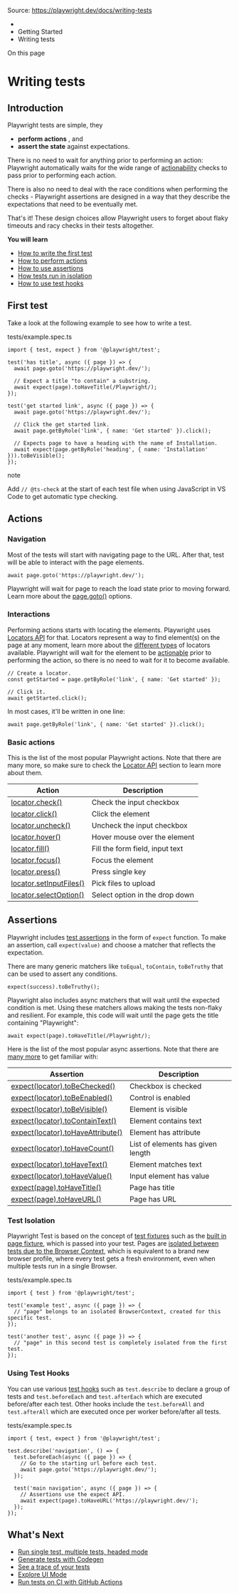 Source: https://playwright.dev/docs/writing-tests

  * [](/)
  * Getting Started
  * Writing tests



On this page

# Writing tests

## Introduction​

Playwright tests are simple, they

  * **perform actions** , and
  * **assert the state** against expectations.



There is no need to wait for anything prior to performing an action: Playwright automatically waits for the wide range of [actionability](/docs/actionability) checks to pass prior to performing each action.

There is also no need to deal with the race conditions when performing the checks - Playwright assertions are designed in a way that they describe the expectations that need to be eventually met.

That's it! These design choices allow Playwright users to forget about flaky timeouts and racy checks in their tests altogether.

**You will learn**

  * [How to write the first test](/docs/writing-tests#first-test)
  * [How to perform actions](/docs/writing-tests#actions)
  * [How to use assertions](/docs/writing-tests#assertions)
  * [How tests run in isolation](/docs/writing-tests#test-isolation)
  * [How to use test hooks](/docs/writing-tests#using-test-hooks)



## First test​

Take a look at the following example to see how to write a test.

tests/example.spec.ts
    
    
    import { test, expect } from '@playwright/test';  
      
    test('has title', async ({ page }) => {  
      await page.goto('https://playwright.dev/');  
      
      // Expect a title "to contain" a substring.  
      await expect(page).toHaveTitle(/Playwright/);  
    });  
      
    test('get started link', async ({ page }) => {  
      await page.goto('https://playwright.dev/');  
      
      // Click the get started link.  
      await page.getByRole('link', { name: 'Get started' }).click();  
      
      // Expects page to have a heading with the name of Installation.  
      await expect(page.getByRole('heading', { name: 'Installation' })).toBeVisible();  
    });  
    

note

Add `// @ts-check` at the start of each test file when using JavaScript in VS Code to get automatic type checking.

## Actions​

### Navigation​

Most of the tests will start with navigating page to the URL. After that, test will be able to interact with the page elements.
    
    
    await page.goto('https://playwright.dev/');  
    

Playwright will wait for page to reach the load state prior to moving forward. Learn more about the [page.goto()](/docs/api/class-page#page-goto) options.

### Interactions​

Performing actions starts with locating the elements. Playwright uses [Locators API](/docs/locators) for that. Locators represent a way to find element(s) on the page at any moment, learn more about the [different types](/docs/locators) of locators available. Playwright will wait for the element to be [actionable](/docs/actionability) prior to performing the action, so there is no need to wait for it to become available.
    
    
    // Create a locator.  
    const getStarted = page.getByRole('link', { name: 'Get started' });  
      
    // Click it.  
    await getStarted.click();  
    

In most cases, it'll be written in one line:
    
    
    await page.getByRole('link', { name: 'Get started' }).click();  
    

### Basic actions​

This is the list of the most popular Playwright actions. Note that there are many more, so make sure to check the [Locator API](/docs/api/class-locator) section to learn more about them.

Action| Description  
---|---  
[locator.check()](/docs/api/class-locator#locator-check)| Check the input checkbox  
[locator.click()](/docs/api/class-locator#locator-click)| Click the element  
[locator.uncheck()](/docs/api/class-locator#locator-uncheck)| Uncheck the input checkbox  
[locator.hover()](/docs/api/class-locator#locator-hover)| Hover mouse over the element  
[locator.fill()](/docs/api/class-locator#locator-fill)| Fill the form field, input text  
[locator.focus()](/docs/api/class-locator#locator-focus)| Focus the element  
[locator.press()](/docs/api/class-locator#locator-press)| Press single key  
[locator.setInputFiles()](/docs/api/class-locator#locator-set-input-files)| Pick files to upload  
[locator.selectOption()](/docs/api/class-locator#locator-select-option)| Select option in the drop down  
  
## Assertions​

Playwright includes [test assertions](/docs/test-assertions) in the form of `expect` function. To make an assertion, call `expect(value)` and choose a matcher that reflects the expectation.

There are many generic matchers like `toEqual`, `toContain`, `toBeTruthy` that can be used to assert any conditions.
    
    
    expect(success).toBeTruthy();  
    

Playwright also includes async matchers that will wait until the expected condition is met. Using these matchers allows making the tests non-flaky and resilient. For example, this code will wait until the page gets the title containing "Playwright":
    
    
    await expect(page).toHaveTitle(/Playwright/);  
    

Here is the list of the most popular async assertions. Note that there are [many more](/docs/test-assertions) to get familiar with:

Assertion| Description  
---|---  
[expect(locator).toBeChecked()](/docs/api/class-locatorassertions#locator-assertions-to-be-checked)| Checkbox is checked  
[expect(locator).toBeEnabled()](/docs/api/class-locatorassertions#locator-assertions-to-be-enabled)| Control is enabled  
[expect(locator).toBeVisible()](/docs/api/class-locatorassertions#locator-assertions-to-be-visible)| Element is visible  
[expect(locator).toContainText()](/docs/api/class-locatorassertions#locator-assertions-to-contain-text)| Element contains text  
[expect(locator).toHaveAttribute()](/docs/api/class-locatorassertions#locator-assertions-to-have-attribute)| Element has attribute  
[expect(locator).toHaveCount()](/docs/api/class-locatorassertions#locator-assertions-to-have-count)| List of elements has given length  
[expect(locator).toHaveText()](/docs/api/class-locatorassertions#locator-assertions-to-have-text)| Element matches text  
[expect(locator).toHaveValue()](/docs/api/class-locatorassertions#locator-assertions-to-have-value)| Input element has value  
[expect(page).toHaveTitle()](/docs/api/class-pageassertions#page-assertions-to-have-title)| Page has title  
[expect(page).toHaveURL()](/docs/api/class-pageassertions#page-assertions-to-have-url)| Page has URL  
  
### Test Isolation​

Playwright Test is based on the concept of [test fixtures](/docs/test-fixtures) such as the [built in page fixture](/docs/test-fixtures#built-in-fixtures), which is passed into your test. Pages are [isolated between tests due to the Browser Context](/docs/browser-contexts), which is equivalent to a brand new browser profile, where every test gets a fresh environment, even when multiple tests run in a single Browser.

tests/example.spec.ts
    
    
    import { test } from '@playwright/test';  
      
    test('example test', async ({ page }) => {  
      // "page" belongs to an isolated BrowserContext, created for this specific test.  
    });  
      
    test('another test', async ({ page }) => {  
      // "page" in this second test is completely isolated from the first test.  
    });  
    

### Using Test Hooks​

You can use various [test hooks](/docs/api/class-test) such as `test.describe` to declare a group of tests and `test.beforeEach` and `test.afterEach` which are executed before/after each test. Other hooks include the `test.beforeAll` and `test.afterAll` which are executed once per worker before/after all tests.

tests/example.spec.ts
    
    
    import { test, expect } from '@playwright/test';  
      
    test.describe('navigation', () => {  
      test.beforeEach(async ({ page }) => {  
        // Go to the starting url before each test.  
        await page.goto('https://playwright.dev/');  
      });  
      
      test('main navigation', async ({ page }) => {  
        // Assertions use the expect API.  
        await expect(page).toHaveURL('https://playwright.dev/');  
      });  
    });  
    

## What's Next​

  * [Run single test, multiple tests, headed mode](/docs/running-tests)
  * [Generate tests with Codegen](/docs/codegen-intro)
  * [See a trace of your tests](/docs/trace-viewer-intro)
  * [Explore UI Mode](/docs/test-ui-mode)
  * [Run tests on CI with GitHub Actions](/docs/ci-intro)


